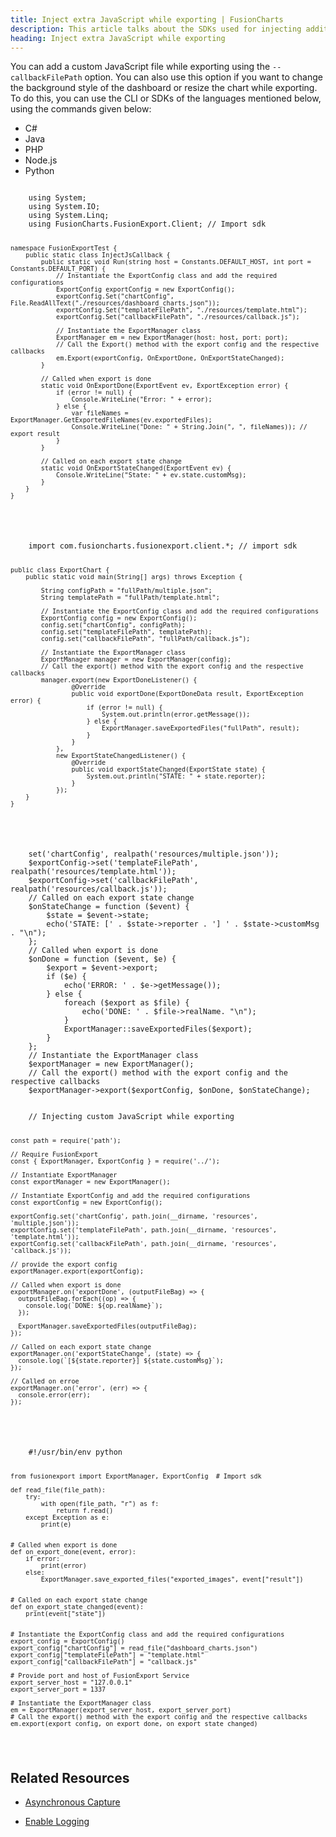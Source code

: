 ```yaml
---
title: Inject extra JavaScript while exporting | FusionCharts
description: This article talks about the SDKs used for injecting additional JavaScript whie exporting charts.
heading: Inject extra JavaScript while exporting
---
```


You can add a custom JavaScript file while exporting using the `--callbackFilePath` option. You can also use this option if you want to change the background style of the dashboard or resize the chart while exporting.
To do this, you can use the CLI or SDKs of the languages mentioned below, using the commands given below:

<div class="code-wrapper">
<ul class="code-tabs extra-tabs">
    <li class="active"><a data-toggle="csharp">C#</a></li>
    <li><a data-toggle="java">Java</a></li>
    <li><a data-toggle="php">PHP</a></li>
    <li><a data-toggle="nodejs">Node.js</a></li>
    <li><a data-toggle="python">Python</a></li>
</ul>

<div class="tab-content extra-tabs">

<div class="tab csharp-tab">
<pre><code class="language-cs">
	using System;
	using System.IO;
	using System.Linq;
	using FusionCharts.FusionExport.Client; // Import sdk

	namespace FusionExportTest {
	    public static class InjectJsCallback {
	        public static void Run(string host = Constants.DEFAULT_HOST, int port = Constants.DEFAULT_PORT) {
	            // Instantiate the ExportConfig class and add the required configurations
	            ExportConfig exportConfig = new ExportConfig();
	            exportConfig.Set("chartConfig", File.ReadAllText("./resources/dashboard_charts.json"));
	            exportConfig.Set("templateFilePath", "./resources/template.html");
	            exportConfig.Set("callbackFilePath", "./resources/callback.js");

	            // Instantiate the ExportManager class
	            ExportManager em = new ExportManager(host: host, port: port);
	            // Call the Export() method with the export config and the respective callbacks
	            em.Export(exportConfig, OnExportDone, OnExportStateChanged);
	        }

	        // Called when export is done
	        static void OnExportDone(ExportEvent ev, ExportException error) {
	            if (error != null) {
	                Console.WriteLine("Error: " + error);
	            } else {
	                var fileNames = ExportManager.GetExportedFileNames(ev.exportedFiles);
	                Console.WriteLine("Done: " + String.Join(", ", fileNames)); // export result
	            }
	        }

	        // Called on each export state change
	        static void OnExportStateChanged(ExportEvent ev) {
	            Console.WriteLine("State: " + ev.state.customMsg);
	        }
	    }
	}
</code></pre>
</div>

<div class="tab java-tab">
<pre><code class="language-java">
	import com.fusioncharts.fusionexport.client.*; // import sdk

	public class ExportChart {
	    public static void main(String[] args) throws Exception {

	        String configPath = "fullPath/multiple.json";
	        String templatePath = "fullPath/template.html";

	        // Instantiate the ExportConfig class and add the required configurations
	        ExportConfig config = new ExportConfig();
	        config.set("chartConfig", configPath);
	        config.set("templateFilePath", templatePath);
	        config.set("callbackFilePath", "fullPath/callback.js");

	        // Instantiate the ExportManager class
	        ExportManager manager = new ExportManager(config);
	        // Call the export() method with the export config and the respective callbacks
	        manager.export(new ExportDoneListener() {
	                @Override
	                public void exportDone(ExportDoneData result, ExportException error) {
	                    if (error != null) {
	                        System.out.println(error.getMessage());
	                    } else {
	                        ExportManager.saveExportedFiles("fullPath", result);
	                    }
	                }
	            },
	            new ExportStateChangedListener() {
	                @Override
	                public void exportStateChanged(ExportState state) {
	                    System.out.println("STATE: " + state.reporter);
	                }
	            });
	    }
	}
</code></pre>
</div>

<div class="tab php-tab">
<pre><code class="language-php">
	<?php
	// Injecting custom JavaScript while exporting
	require __DIR__ . '/../vendor/autoload.php';
	// Use the sdk
	use FusionExport\ExportManager;
	use FusionExport\ExportConfig;
	// Instantiate the ExportConfig class and add the required configurations
	$exportConfig = new ExportConfig();
	$exportConfig->set('chartConfig', realpath('resources/multiple.json'));
	$exportConfig->set('templateFilePath', realpath('resources/template.html'));
	$exportConfig->set('callbackFilePath', realpath('resources/callback.js'));
	// Called on each export state change
	$onStateChange = function ($event) {
	    $state = $event->state;
	    echo('STATE: [' . $state->reporter . '] ' . $state->customMsg . "\n");
	};
	// Called when export is done
	$onDone = function ($event, $e) {
	    $export = $event->export;
	    if ($e) {
	        echo('ERROR: ' . $e->getMessage());
	    } else {
	        foreach ($export as $file) {
	            echo('DONE: ' . $file->realName. "\n");
	        }
	        ExportManager::saveExportedFiles($export);
	    }
	};
	// Instantiate the ExportManager class
	$exportManager = new ExportManager();
	// Call the export() method with the export config and the respective callbacks
	$exportManager->export($exportConfig, $onDone, $onStateChange);
</code></pre>
</div>

<div class="tab nodejs-tab">
<pre><code class="language-javascript">
	// Injecting custom JavaScript while exporting

	const path = require('path');

	// Require FusionExport
	const { ExportManager, ExportConfig } = require('../');

	// Instantiate ExportManager
	const exportManager = new ExportManager();

	// Instantiate ExportConfig and add the required configurations
	const exportConfig = new ExportConfig();

	exportConfig.set('chartConfig', path.join(__dirname, 'resources', 'multiple.json'));
	exportConfig.set('templateFilePath', path.join(__dirname, 'resources', 'template.html'));
	exportConfig.set('callbackFilePath', path.join(__dirname, 'resources', 'callback.js'));

	// provide the export config
	exportManager.export(exportConfig);

	// Called when export is done
	exportManager.on('exportDone', (outputFileBag) => {
	  outputFileBag.forEach((op) => {
	    console.log(`DONE: ${op.realName}`);
	  });

	  ExportManager.saveExportedFiles(outputFileBag);
	});

	// Called on each export state change
	exportManager.on('exportStateChange', (state) => {
	  console.log(`[${state.reporter}] ${state.customMsg}`);
	});

	// Called on erroe
	exportManager.on('error', (err) => {
	  console.error(err);
	});
</code></pre>
</div>

<div class="tab python-tab">
<pre><code class="language-python">
	#!/usr/bin/env python

	from fusionexport import ExportManager, ExportConfig  # Import sdk

	def read_file(file_path):
	    try:
	        with open(file_path, "r") as f:
	            return f.read()
	    except Exception as e:
	        print(e)


	# Called when export is done
	def on_export_done(event, error):
	    if error:
	        print(error)
	    else:
	        ExportManager.save_exported_files("exported_images", event["result"])


	# Called on each export state change
	def on_export_state_changed(event):
	    print(event["state"])


	# Instantiate the ExportConfig class and add the required configurations
	export_config = ExportConfig()
	export_config["chartConfig"] = read_file("dashboard_charts.json")
	export_config["templateFilePath"] = "template.html"
	export_config["callbackFilePath"] = "callback.js"

	# Provide port and host of FusionExport Service
	export_server_host = "127.0.0.1"
	export_server_port = 1337

	# Instantiate the ExportManager class
	em = ExportManager(export_server_host, export_server_port)
	# Call the export() method with the export config and the respective callbacks
	em.export(export_config, on_export_done, on_export_state_changed)
</code></pre>
</div>
</div>
</div>

## Related Resources

* [Asynchronous Capture](/exporting-charts/using-fusionexport/tutorials/asynchronous-capture)

* [Enable Logging](/exporting-charts/using-fusionexport/tutorials/enabling-logging)